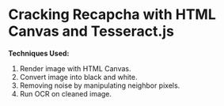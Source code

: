 # Cracking Recapcha with HTML Canvas and Tesseract.js

**Techniques Used:**
1. Render image with HTML Canvas.
2. Convert image into black and white.
3. Removing noise by manipulating neighbor pixels.
2. Run OCR on cleaned image. 
